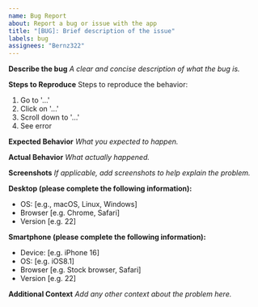 ```yaml
---
name: Bug Report
about: Report a bug or issue with the app
title: "[BUG]: Brief description of the issue"
labels: bug
assignees: "Bernz322"
---
```


**Describe the bug**
_A clear and concise description of what the bug is._

**Steps to Reproduce**
Steps to reproduce the behavior:

1. Go to '...'
2. Click on '...'
3. Scroll down to '...'
4. See error

**Expected Behavior**
_What you expected to happen._

**Actual Behavior**
_What actually happened._

**Screenshots**
_If applicable, add screenshots to help explain the problem._

**Desktop (please complete the following information):**

- OS: [e.g., macOS, Linux, Windows]
- Browser [e.g. Chrome, Safari]
- Version [e.g. 22]

**Smartphone (please complete the following information):**

- Device: [e.g. iPhone 16]
- OS: [e.g. iOS8.1]
- Browser [e.g. Stock browser, Safari]
- Version [e.g. 22]

**Additional Context**
_Add any other context about the problem here._
